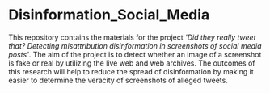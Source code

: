 # Disinformation_Social_Media

This repository contains the materials for the project *'Did they really tweet that? Detecting misattribution disinformation in screenshots of social media posts'*. The aim of the project is to detect whether an image of a screenshot is fake or real by utilizing the live web and web archives. The outcomes of this research will help to reduce the spread of disinformation by making it easier to determine the veracity of screenshots of alleged tweets.  


